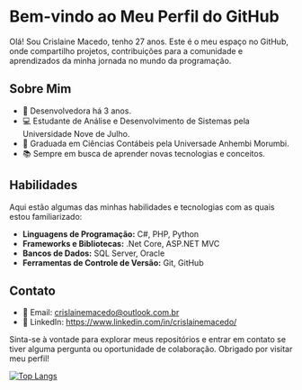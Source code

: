 # Bem-vindo ao Meu Perfil do GitHub

Olá! Sou Crislaine Macedo, tenho 27 anos. Este é o meu espaço no GitHub, onde compartilho projetos, contribuições para a comunidade e aprendizados da minha jornada no mundo da programação.

## Sobre Mim

- 🚀 Desenvolvedora há 3 anos.
- 💻 Estudante de Análise e Desenvolvimento de Sistemas pela Universidade Nove de Julho.
- 📃 Graduada em Ciências Contábeis pela Universade Anhembi Morumbi.
- 📚 Sempre em busca de aprender novas tecnologias e conceitos.

## Habilidades

Aqui estão algumas das minhas habilidades e tecnologias com as quais estou familiarizado:

- **Linguagens de Programação:** C#, PHP, Python
- **Frameworks e Bibliotecas:** .Net Core, ASP.NET MVC
- **Bancos de Dados:** SQL Server, Oracle
- **Ferramentas de Controle de Versão:** Git, GitHub

## Contato

- 📧 Email: crislainemacedo@outlook.com.br
- 💼 LinkedIn: https://www.linkedin.com/in/crislainemacedo/
  
Sinta-se à vontade para explorar meus repositórios e entrar em contato se tiver alguma pergunta ou oportunidade de colaboração. Obrigado por visitar meu perfil!

[![Top Langs](https://github-readme-stats.vercel.app/api/top-langs/?username=crmaced&layout=compact)](https://github.com/anuraghazra/github-readme-stats)
